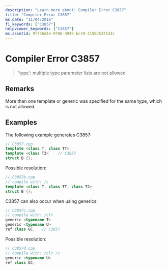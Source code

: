 ```yaml
---
description: "Learn more about: Compiler Error C3857"
title: "Compiler Error C3857"
ms.date: "11/04/2016"
f1_keywords: ["C3857"]
helpviewer_keywords: ["C3857"]
ms.assetid: 9f746d1e-9708-4945-bc29-3150d5371d3c
---
```

# Compiler Error C3857

> 'type': multiple type parameter lists are not allowed

## Remarks

More than one template or generic was specified for the same type, which is not allowed.

## Examples

The following example generates C3857:

```cpp
// C3857.cpp
template <class T, class TT>
template <class T2>    // C3857
struct B {};
```

Possible resolution:

```cpp
// C3857b.cpp
// compile with: /c
template <class T, class TT, class T2>
struct B {};
```

C3857 can also occur when using generics:

```cpp
// C3857c.cpp
// compile with: /clr
generic <typename T>
generic <typename U>
ref class GC;   // C3857
```

Possible resolution:

```cpp
// C3857d.cpp
// compile with: /clr /c
generic <typename U>
ref class GC;
```
